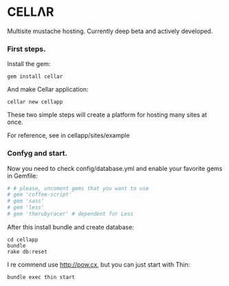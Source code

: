 # CELLΛR

Multisite mustache hosting.
Currently deep beta and actively developed.

### First steps.


Install the gem:
``` shell
gem install cellar
```

And make Cellar application:
``` shell
cellar new cellapp
````

These two simple steps will create a platform for hosting many sites at once.

For reference, see in cellapp/sites/example

### Confyg and start.


Now you need to check config/database.yml and enable your favorite gems in Gemfile:
``` ruby
# # please, uncoment gems that you want to use
# gem 'coffee-script'
# gem 'sass'
# gem 'less'
# gem 'therubyracer' # dependent for Less
```

After this install bundle and create database:
``` shell
cd cellapp
bundle
rake db:reset
```

I re commend use http://pow.cx, but you can just start with Thin:
``` shell
bundle exec thin start
```
